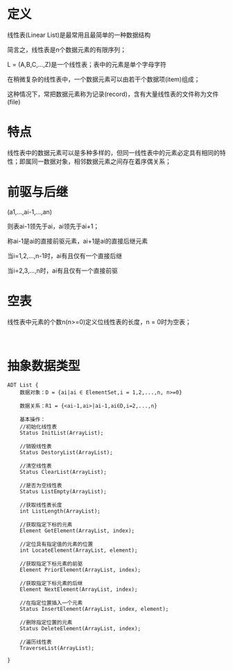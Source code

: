 # 定义
线性表(Linear List)是最常用且最简单的一种数据结构

简言之，线性表是n个数据元素的有限序列；

L = (A,B,C,...,Z)是一个线性表；表中的元素是单个字母字符

在稍微复杂的线性表中，一个数据元素可以由若干个数据项(item)组成；

这种情况下，常把数据元素称为记录(record)，含有大量线性表的文件称为文件(file)

# 特点
线性表中的数据元素可以是多种多样的，但同一线性表中的元素必定具有相同的特性；即属同一数据对象，相邻数据元素之间存在着序偶关系；

# 前驱与后继
(a1,...,ai-1,...,an)

则表ai-1领先于ai，ai领先于ai+1；

称ai-1是ai的直接前驱元素，ai+1是ai的直接后继元素

当i=1,2,...,n-1时，ai有且仅有一个直接后继

当i=2,3,...,n时，ai有且仅有一个直接前驱

# 空表
线性表中元素的个数n(n>=0)定义位线性表的长度，n = 0时为空表；

<br>

# 抽象数据类型

```
ADT List {
    数据对象：D = {ai|ai ∈ ElementSet,i = 1,2,...,n, n>=0}

    数据关系：R1 = {<ai-1,ai>|ai-1,ai∈D,i=2,...,n}

    基本操作：
    //初始化线性表
    Status InitList(ArrayList);

    //销毁线性表
    Status DestoryList(ArrayList);

    //清空线性表
    Status ClearList(ArrayList);

    //是否为空线性表
    Status ListEmpty(ArrayList);

    //获取线性表长度
    int ListLength(ArrayList);

    //获取指定下标的元素
    Element GetElement(ArrayList, index);

    //定位具有指定值的元素的位置
    int LocateElement(ArrayList, element);

    //获取指定下标元素的前驱
    Element PriorElement(ArrayList, index);

    //获取指定下标元素的后继
    Element NextElement(ArrayList, index);

    //在指定位置插入一个元素
    Status InsertElement(ArrayList, index, element);

    //删除指定位置的元素
    Status DeleteElement(ArrayList, index);

    //遍历线性表
    TraverseList(ArrayList);

}
```